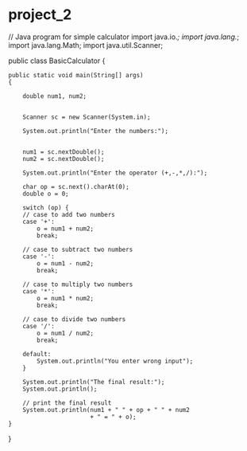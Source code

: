 # project_2

// Java program for simple calculator
import java.io.*;
import java.lang.*;
import java.lang.Math;
import java.util.Scanner;


public class BasicCalculator {
   
    public static void main(String[] args)
    {
        
        double num1, num2;

       
        Scanner sc = new Scanner(System.in);

        System.out.println("Enter the numbers:");

       
        num1 = sc.nextDouble();
        num2 = sc.nextDouble();

        System.out.println("Enter the operator (+,-,*,/):");

        char op = sc.next().charAt(0);
        double o = 0;

        switch (op) {
        // case to add two numbers
        case '+':
            o = num1 + num2;
            break;

        // case to subtract two numbers
        case '-':
            o = num1 - num2;
            break;

        // case to multiply two numbers
        case '*':
            o = num1 * num2;
            break;

        // case to divide two numbers
        case '/':
            o = num1 / num2;
            break;

        default:
            System.out.println("You enter wrong input");
        }

        System.out.println("The final result:");
        System.out.println();

        // print the final result
        System.out.println(num1 + " " + op + " " + num2
                           + " = " + o);
    }
}
